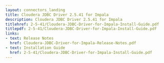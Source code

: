 ```yaml
---
layout: connectors_landing
title: Cloudera JDBC Driver 2.5.41 for Impala
description: Cloudera JDBC Driver 2.5.41 for Impala
titlehref: 2-5-41/Cloudera-JDBC-Driver-for-Impala-Install-Guide.pdf
titlepdf: 2-5-41/Cloudera-JDBC-Driver-for-Impala-Install-Guide.pdf
links:
- text: Release Notes
  href: Cloudera-JDBC-Driver-for-Impala-Release-Notes.pdf
- text: Installation Guide
  href: 2-5-41/Cloudera-JDBC-Driver-for-Impala-Install-Guide.pdf
---
```


